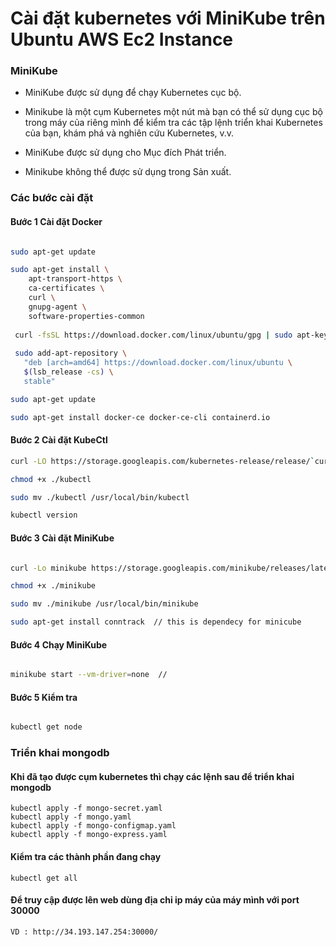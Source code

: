 # Cài đặt kubernetes với MiniKube trên Ubuntu AWS Ec2 Instance 

### MiniKube 

- MiniKube được sử dụng để chạy Kubernetes cục bộ.

- Minikube là một cụm Kubernetes một nút mà bạn có thể sử dụng cục bộ trong máy của riêng mình để kiểm tra các tập lệnh triển khai Kubernetes của bạn, khám phá và nghiên cứu Kubernetes, v.v.

- MiniKube được sử dụng cho Mục đích Phát triển.

- Minikube không thể được sử dụng trong Sản xuất.


### Các bước cài đặt

#### Bước 1 Cài đặt Docker 

```sh

sudo apt-get update

sudo apt-get install \
    apt-transport-https \
    ca-certificates \
    curl \
    gnupg-agent \
    software-properties-common
    
 curl -fsSL https://download.docker.com/linux/ubuntu/gpg | sudo apt-key add -
 
 sudo add-apt-repository \
   "deb [arch=amd64] https://download.docker.com/linux/ubuntu \
   $(lsb_release -cs) \
   stable"

sudo apt-get update

sudo apt-get install docker-ce docker-ce-cli containerd.io

````

#### Bước 2 Cài đặt KubeCtl 

```sh
curl -LO https://storage.googleapis.com/kubernetes-release/release/`curl -s https://storage.googleapis.com/kubernetes-release/release/stable.txt`/bin/linux/amd64/kubectl

chmod +x ./kubectl

sudo mv ./kubectl /usr/local/bin/kubectl

kubectl version

```

#### Bước 3 Cài đặt MiniKube
```sh

curl -Lo minikube https://storage.googleapis.com/minikube/releases/latest/minikube-linux-amd64

chmod +x ./minikube

sudo mv ./minikube /usr/local/bin/minikube

sudo apt-get install conntrack  // this is dependecy for minicube 
```

#### Bước 4 Chạy MiniKube

```sh

minikube start --vm-driver=none  // 

```

#### Bước 5 Kiểm tra 

```sh

kubectl get node 

```


### Triển khai mongodb 

#### Khi đã tạo được cụm kubernetes thì chạy các lệnh sau để triển khai mongodb 
```
kubectl apply -f mongo-secret.yaml
kubectl apply -f mongo.yaml
kubectl apply -f mongo-configmap.yaml 
kubectl apply -f mongo-express.yaml
```
#### Kiểm tra các thành phần đang chạy 
```
kubectl get all
```
#### Để truy cập được lên web dùng địa chỉ ip máy của máy mình  với port 30000
	VD : http://34.193.147.254:30000/